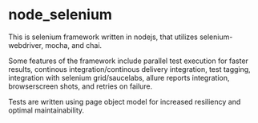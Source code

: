 # node_selenium
This is selenium framework written in nodejs, that utilizes selenium-webdriver, mocha, and chai.  

Some features of the framework include parallel test execution for faster results, continous integration/continous delivery integration, test tagging, integration with selenium grid/saucelabs, allure reports integration, browserscreen shots, and retries on failure.

Tests are written using page object model for increased resiliency and optimal maintainability.
